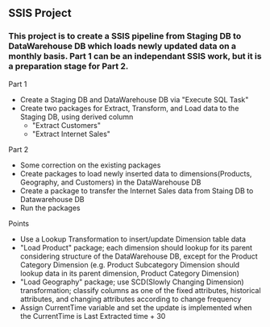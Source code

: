 ## SSIS Project
### This project is to create a SSIS pipeline from Staging DB to DataWarehouse DB which loads newly updated data on a monthly basis. Part 1 can be an independant SSIS work, but it is a preparation stage for Part 2.

Part 1
- Create a Staging DB and DataWarehouse DB via "Execute SQL Task"
- Create two packages for Extract, Transform, and Load data to the Staging DB, using derived column
  - "Extract Customers"
  - "Extract Internet Sales"

Part 2
- Some correction on the existing packages
- Create packages to load newly inserted data to dimensions(Products, Geography, and Customers) in the DataWarehouse DB
- Create a package to transfer the Internet Sales data from Staing DB to Datawarehouse DB
- Run the packages

Points
- Use a Lookup Transformation to insert/update Dimension table data
- "Load Product" package; each dimension should lookup for its parent considering structure of the DataWarehouse DB, except for the Product Category Dimension
(e.g. Product Subcategory Dimension should lookup data in its parent dimension, Product Category Dimension)
- "Load Geography" package; use SCD(Slowly Changing Dimension) transformation; classify columns as one of the fixed attributes, historical attributes, and changing attributes according to change frequency
- Assign CurrentTime variable and set the update is implemented when the CurrentTime is Last Extracted time + 30



